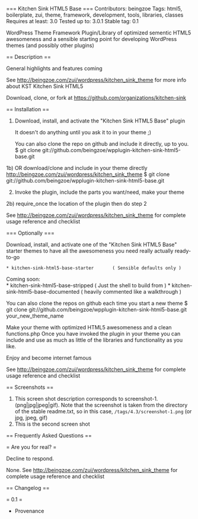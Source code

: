 === Kitchen Sink HTML5 Base ===
Contributors: beingzoe
Tags: html5, boilerplate, zui, theme, framework, development, tools, libraries, classes
Requires at least: 3.0
Tested up to: 3.0.1
Stable tag: 0.1

WordPress Theme Framework Plugin/Library of optimized sementic HTML5 awesomeness 
and a sensible starting point for developing WordPress themes (and possibly other plugins)



== Description ==

General highlights and features coming

See http://beingzoe.com/zui/wordpress/kitchen_sink_theme 
for more info about KST Kitchen Sink HTML5 

Download, clone, or fork at https://github.com/organizations/kitchen-sink



== Installation ==

1) Download, install, and activate the "Kitchen Sink HTML5 Base" plugin
   
    It doesn't do anything until you ask it to in your theme ;)
    
    You can also clone the repo on github and include it directly, up to you.
    $ git clone git://github.com/beingzoe/wpplugin-kitchen-sink-html5-base.git
    
1b) OR download/clone and include in your theme directly
    http://beingzoe.com/zui/wordpress/kitchen_sink_theme
    $ git clone git://github.com/beingzoe/wpplugin-kitchen-sink-html5-base.git

2) Invoke the plugin, include the parts you want/need, make your theme

2b) require_once the location of the plugin then do step 2

See http://beingzoe.com/zui/wordpress/kitchen_sink_theme for complete usage reference and checklist
    
=== Optionally ===    

Download, install, and activate one of the "Kitchen Sink HTML5 Base" starter themes 
to have all the awesomeness you need really actually ready-to-go
    
    * kitchen-sink-html5-base-starter       ( Sensible defaults only )
    
Coming soon:    
    * kitchen-sink-html5-base-stripped      ( Just the shell to build from )
    * kitchen-sink-html5-base-documented    ( heavily commented like a walkthrough )
    
You can also clone the repos on github each time you start a new theme
$ git clone git://github.com/beingzoe/wpplugin-kitchen-sink-html5-base.git your_new_theme_name


Make your theme with optimized HTML5 awesomeness and a clean functions.php
Once you have invoked the plugin in your theme you can include and use as much 
as little of the libraries and functionality as you like. 

Enjoy and become internet famous

See http://beingzoe.com/zui/wordpress/kitchen_sink_theme for complete usage reference and checklist



== Screenshots ==

1. This screen shot description corresponds to screenshot-1.(png|jpg|jpeg|gif). Note that the screenshot is taken from
the directory of the stable readme.txt, so in this case, `/tags/4.3/screenshot-1.png` (or jpg, jpeg, gif)
2. This is the second screen shot



== Frequently Asked Questions ==

= Are you for real? =

Decline to respond.

None. See http://beingzoe.com/zui/wordpress/kitchen_sink_theme for complete usage reference and checklist



== Changelog ==

= 0.1 =

* Provenance

